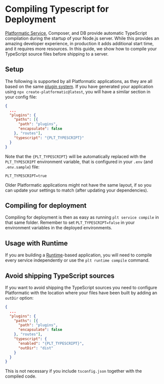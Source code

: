 # Compiling Typescript for Deployment

[Platformatic Service](/service/overview.md), Composer, and DB provide automatic TypeScript compilation during the startup
of your Node.js server. While this provides an amazing developer experience, in production it adds additional
start time, and it requires more resources. In this guide, we show how to compile your TypeScript
source files before shipping to a server.

## Setup

The following is supported by all Platformatic applications, as they are all based on the same [plugin system](/service/plugin.md).
If you have generated your application using `npx create-platformatic@latest`, you will have a similar section in your config file:

```json
{
  ...
  "plugins": {
    "paths": [{
      "path": "plugins",
      "encapsulate": false
    }, "routes"],
    "typescript": "{PLT_TYPESCRIPT}"
  }
}
```

Note that the `{PLT_TYPESCRIPT}` will be automatically replaced with the `PLT_TYPESCRIPT` environment variable, that is configured in your
`.env` (and `.env.sample`) file:

```
PLT_TYPESCRIPT=true
```

Older Platformatic applications might not have the same layout, if so you can update your settings to match (after updating your dependencies).

## Compiling for deployment

Compiling for deployment is then as easy as running `plt service compile` in that same folder.
Remember to set `PLT_TYPESCRIPT=false` in your environment variables in the deployed environments.

## Usage with Runtime

If you are building a [Runtime](/runtime/overview.md)-based application, you will need
to compile every service independently or use the `plt runtime compile` command.

## Avoid shipping TypeScript sources

If you want to avoid shipping the TypeScript sources you need to configure Platformatic with the location
where your files have been built by adding an `outDir` option:

```json
{
  ...
  "plugins": {
    "paths": [{
      "path": "plugins",
      "encapsulate": false
    }, "routes"],
    "typescript": {
      "enabled": "{PLT_TYPESCRIPT}",
      "outDir": "dist"
    }
  }
}
```

This is not necessary if you include `tsconfig.json` together with the compiled code.
